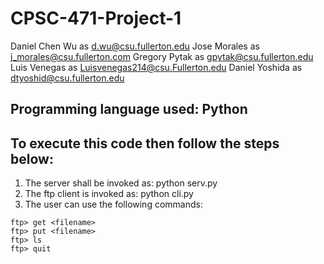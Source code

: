 # CPSC-471-Project-1
Daniel Chen Wu as d.wu@csu.fullerton.edu
Jose Morales as j_morales@csu.fullerton.com
Gregory Pytak as gpytak@csu.fullerton.edu
Luis Venegas as Luisvenegas214@csu.Fullerton.edu
Daniel Yoshida as dtyoshid@csu.fullerton.edu
## Programming language used: Python
## To execute this code then follow the steps below:
1) The server shall be invoked as: python serv.py <port number>
2) The ftp client is invoked as: python cli.py <server machine> <server port>
3) The user can use the following commands:
```
ftp> get <filename>
ftp> put <filename>
ftp> ls
ftp> quit
```